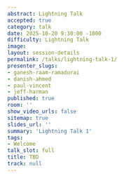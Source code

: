 ```yaml
---
abstract: Lightning Talk
accepted: true
category: talk
date: 2025-10-20 9:30:00 -1000
difficulty: Lightning Talk
image:
layout: session-details
permalink: /talks/lightning-talk-1/
presenter_slugs:
- ganesh-raam-ramadurai
- danish-ahmed
- paul-vincent
- jeff-harman
published: true
room: ''
show_video_urls: false
sitemap: true
slides_url: ''
summary: 'Lightning Talk 1'
tags:
- Welcome
talk_slot: full
title: TBD
track: null
---
```

